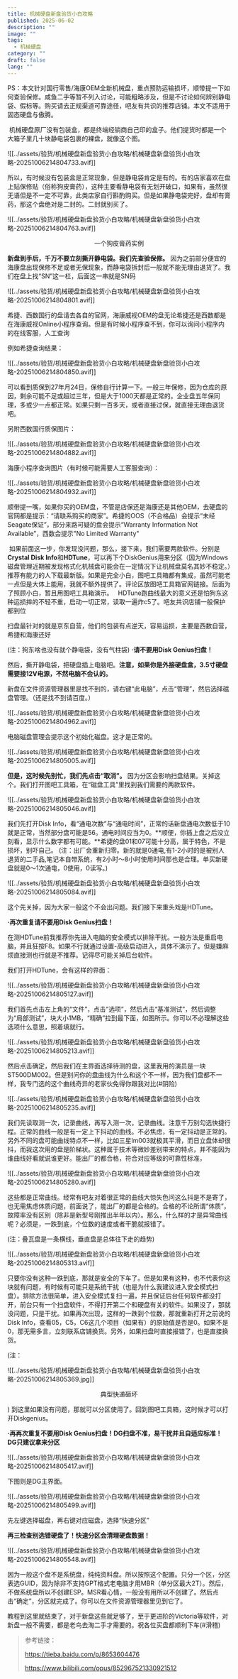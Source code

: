 ```yaml
---
title: 机械硬盘新盘验货小白攻略
published: 2025-06-02
description: ""
image: ""
tags:
  - 机械硬盘
category: ""
draft: false
lang: ""
---
```


PS：本文针对国行零售/海康OEM全新机械盘，重点预防运输损坏，顺带提一下如何查验保修。咸鱼二手等暂不列入讨论，可能粗略涉及，但是不讨论如何辨别静电袋、假标等。购买请去正规渠道可靠途径，吧友有共识的推荐店铺。本文不适用于固态硬盘与傲腾。

 机械硬盘原厂没有包装盒，都是终端经销商自己印的盒子。他们提货时都是一个大箱子里几十块静电袋包裹的裸盘，就像这个图。

![[../assets/验货/机械硬盘新盘验货小白攻略/机械硬盘新盘验货小白攻略-20251006214804733.avif]]

所以，有时候没有包装盒是正常现象，但是静电袋肯定是有的。有的店家喜欢在盘上贴保修贴（俗称狗皮膏药），这种主要看静电袋有无划开破口，如果有，虽然很无语但是不一定不可靠，此类店家自行斟酌购买。但是如果静电袋完好，盘却有膏药，那这个盘绝对是二封的。二封就别买了。

![[../assets/验货/机械硬盘新盘验货小白攻略/机械硬盘新盘验货小白攻略-20251006214804763.avif]]

<p align="center">一个狗皮膏药实例</p>

**新盘到手后，千万不要立刻撕开静电袋。我们先查验保修。** 因为之前部分便宜的海康盘出现保修不足或者无保现象，而静电袋拆封后一般就不能无理由退货了。我们在盘上找“SN”这一栏，后面这一串就是SN码

![[../assets/验货/机械硬盘新盘验货小白攻略/机械硬盘新盘验货小白攻略-20251006214804801.avif]]

希捷、西数国行的盘请去各自的官网，海康威视OEM的盘无论希捷还是西数都是在海康威视Online小程序查询。但是有时候小程序查不到，你可以询问小程序内的在线客服，人工查询

例如希捷查询结果：

![[../assets/验货/机械硬盘新盘验货小白攻略/机械硬盘新盘验货小白攻略-20251006214804850.avif]]

可以看到质保到27年月24日，保修自行计算一下。一般三年保修，因为仓库的原因，剩余可能不足或超过三年，但是大于1000天都是正常的。企业盘五年保同理，多或少一点都正常。如果只剩一百多天，或者直接过保，就直接无理由退货吧。

另附西数国行质保图片：

![[../assets/验货/机械硬盘新盘验货小白攻略/机械硬盘新盘验货小白攻略-20251006214804882.avif]]

海康小程序查询图片（有时候可能需要人工客服查询）：

![[../assets/验货/机械硬盘新盘验货小白攻略/机械硬盘新盘验货小白攻略-20251006214804932.avif]]

顺带提一嘴，如果你买的OEM盘，不管是店保还是海康还是其他OEM，去硬盘的官网都是提示：“请联系购买的商家”。希捷的OOS（不合格品）会提示“未经Seagate保证”，部分来路可疑的盘会提示“Warranty Information Not Available”，西数会提示"No Limited Warranty"

 如果前面这一步，你发现没问题，那么，接下来，我们需要两款软件。分别是**Crystal Disk Info**和**HDTune**，可以再下个DiskGenius用来分区（因为Windows磁盘管理近期被发现格式化机械盘可能会在一定情况下让机械盘莫名其妙不稳定。）推荐有能力的人下载最新版。如果是完全小白，图吧工具箱都有集成，虽然可能老一点但是大体上能用，我就不额外提供了。评论区放图吧工具箱官网链接。后面为了照顾小白，暂且用图吧工具箱演示。
 
HDTune跑曲线最大的意义还是怕狗东这种运损摔的不轻不重，启动一切正常，读取一遍炸c5了。吧友共识店铺一般保护都到位

扫盘最针对的就是京东自营，他们的包装有点逆天，容易运损，主要是西数自营，希捷和海康还好

(注：狗东啥也没有就个静电袋，没有气柱袋)
**·请不要用Disk Genius扫盘！**

然后，撕开静电袋，把硬盘插上电脑吧。**注意，如果你是外接硬盘盒，3.5寸硬盘需要接12V电源，不然电脑不会认的。**

新盘在文件资源管理器里是找不到的，请右键“此电脑”，点击“管理”，然后选择磁盘管理。（还是找不到请百度。）

![[../assets/验货/机械硬盘新盘验货小白攻略/机械硬盘新盘验货小白攻略-20251006214804962.avif]]

电脑磁盘管理会提示这个初始化磁盘。这才是正常的。

![[../assets/验货/机械硬盘新盘验货小白攻略/机械硬盘新盘验货小白攻略-20251006214805005.avif]]

**但是，这时候先别忙，我们先点击“取消”。** 因为分区会影响扫盘结果。关掉这个。我们打开图吧工具箱，在“磁盘工具”里找到我们需要的两款软件。

![[../assets/验货/机械硬盘新盘验货小白攻略/机械硬盘新盘验货小白攻略-20251006214805046.avif]]

我们先打开Disk Info，看“通电次数”与“通电时间”，正常的话新盘通电次数低于10就是正常，当然部分盘可能是56。通电时间应当为0。**顺便，你插上盘之后没立刻看，显示什么数字都有可能。**希捷的盘01和07可能十分高，属于特色，不是损坏，别吓自己。 (注：出厂会重新归零。新的就是0通电,有1-2小时的是被别人退货的二手品,笔记本自带系统，有2小时～8小时使用时间那也是合理。单买新硬盘就是0～1次通电，0使用，0读写。)

![[../assets/验货/机械硬盘新盘验货小白攻略/机械硬盘新盘验货小白攻略-20251006214805084.avif]]

这个先关掉，因为大家一般这个不会出问题。我们接下来重头戏是HDTune。

**·再次重复请不要用Disk Genius扫盘！**

在测HDTune前我推荐你先进入电脑的安全模式以排除干扰。一般方法是重启电脑，并且狂按F8。如果不行就通过设置-高级启动进入，具体不演示了。但是嫌麻烦直接测也行就是不推荐。记得尽可能关掉后台软件。

我们打开HDTune，会有这样的界面：

![[../assets/验货/机械硬盘新盘验货小白攻略/机械硬盘新盘验货小白攻略-20251006214805127.avif]]

我们首先点击左上角的“文件”，点击“选项”，然后点击“基准测试”，然后调整为“局部测试”，块大小1MB，“精确”拉到最下面，如图所示。你可以不必理解这些选项什么意思，照着填就行。

![[../assets/验货/机械硬盘新盘验货小白攻略/机械硬盘新盘验货小白攻略-20251006214805213.avif]]

然后点击确定，然后我们在主界面选择待测的盘，这里我用的演员是一块ST500DM002。但是别问你的盘曲线为什么和这个不一样，因为我们盘都不一样，我专门选的这个曲线奇异的老家伙免得你跟我对比(#阴险)

![[../assets/验货/机械硬盘新盘验货小白攻略/机械硬盘新盘验货小白攻略-20251006214805235.avif]]

我们先读取测一次，记录曲线，再写入测一次，记录曲线。注意千万别勾选快捷行程。正常的曲线一般是有一定上下抖动的曲线。不必焦虑，有一定抖动是正常的。另外不同的盘可能曲线特点不一样，比如三星lm003就极其平滑，而日立盘体却很抖，而我这次用的盘是阶梯状。这种属于技术等微妙差别带来的特点，并不能因为谁曲线好看就说谁更好。能出厂的都合格，符合对应等级的可靠性标准，

![[../assets/验货/机械硬盘新盘验货小白攻略/机械硬盘新盘验货小白攻略-20251006214805280.avif]]

这些都是正常曲线。经常有吧友对着很正常的曲线大惊失色问这么抖是不是寄了，也无需焦虑体质问题，前面说了，能出厂的都是合格的。合格的不论所谓“体质”，故障率没有区别（除非是新型号刚推出半年以内）。那么，什么样的才是异常曲线呢？必须是，一跌到底，个位数的速度或者干脆就报错了。

(注：叠瓦盘是一条横线，垂直盘是总体往下走的趋势)

![[../assets/验货/机械硬盘新盘验货小白攻略/机械硬盘新盘验货小白攻略-20251006214805313.avif]]

只要你没有这种一跌到底，那就是安全的下车了。但是如果有这种，也不代表你这块就有问题，有时候有可能只是系统干扰（也是为什么我建议进入安全模式扫盘）。排除方法很简单，进入安全模式复扫一遍，并且保证后台任何软件都没打开，前台只有一个扫盘软件，不得打开第二个和硬盘有关的软件。如果没了，那就没问题，只是干扰。如果再次出现，这样的一跌到个位数，那就重新打开之前说的Disk Info，查看05，C5，C6这几个项目（如果有）的原始值是否是0。如果不是0，那无需多言，立刻联系店铺换货。另外，如果扫盘时直接报错了，也是直接换货。

(注：

![[../assets/验货/机械硬盘新盘验货小白攻略/机械硬盘新盘验货小白攻略-20251006214805369.jpg]]

<p align="center">典型快递砸坏</p>
)
到这里如果没有问题，那就可以分区使用了。回到图吧工具箱，这时候才可以打开Diskgenius。

**·再再次重复不要用Disk Genius扫盘！DG扫盘不准，易干扰并且自适应标准！DG只建议拿来分区**

![[../assets/验货/机械硬盘新盘验货小白攻略/机械硬盘新盘验货小白攻略-20251006214805417.avif]]

下图则是DG主界面。

![[../assets/验货/机械硬盘新盘验货小白攻略/机械硬盘新盘验货小白攻略-20251006214805499.avif]]

先左键选择磁盘，再右键对应磁盘，选择“快速分区”

**再三检查别选错硬盘了！快速分区会清理硬盘数据！**

![[../assets/验货/机械硬盘新盘验货小白攻略/机械硬盘新盘验货小白攻略-20251006214805548.avif]]

因为一般这个盘不是系统盘，纯纯资料盘。所以按照这个配置。只分一个区，分区表选GUID，因为除非不支持GPT格式老电脑才用MBR（单分区最大2T）。然后，不做系统盘所以不创建ESP。MSR看心情，一般没有用所以不创建了。然后点击“确定”，分区就完成了。你可以在文件资源管理器里见到它了。

教程到这里就结束了，对于新盘这些就足够了，至于更进阶的Victoria等软件，对新盘一般不需要，都是老鸟去淘二手才需要的。祝各位买盘都顺利下车(#滑稽)


> 参考链接：
> 
>https://tieba.baidu.com/p/8653604476
>
>https://www.bilibili.com/opus/852967521330921512